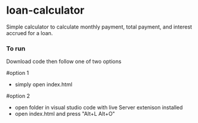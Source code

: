 # loan-calculator
Simple calculator to calculate monthly payment, total payment, and interest accrued for a loan.

### To run

Download code then follow one of two options

#option 1

* simply open index.html

#option 2 

* open folder in visual studio code with live Server extenison installed
* open index.html and press  "Alt+L Alt+O"
